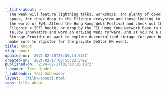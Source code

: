 ```yaml
---
f_filhk-about: >-
  The week will feature lightning talks, workshops, and plenty of coworking
  space, for those deep in the Filecoin ecosystem and those looking to discover
  the world of FVM. Attend the Hong Kong Web3 Festival and check out the
  Filecoin x IPFS booth, or drop by the FIL Hong Kong Network Base to meet with
  fellow innovators and work on driving Web3 forward. And if you’re a Filecoin
  Storage Provider or want to explore decentralized storage for your business,
  make sure to register for the private DeStor HK event.
title: About
slug: about
updated-on: '2024-02-20T20:55:14.635Z'
created-on: '2024-02-17T00:55:22.542Z'
published-on: '2024-02-17T01:10:26.107Z'
f_header: Test Header
f_subheader: Test Subheader
layout: '[filhk-about].html'
tags: filhk-about
---
```



